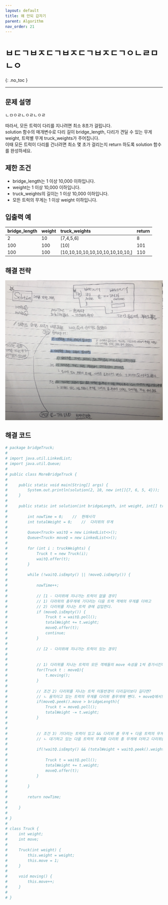 ```yaml
---
layout: default
title: 왜 안되 갑자기 
parent: Algorithm
nav_order: 21
---
```


# ㅂㄷㄱㅂㅈㄷㄱㅂㅈㄷㄱㅂㅈㄷㄱㅇㄴㄹㅁㄴㅇ
{: .no_toc }

---

## 문제 설명

ㄴㅁㅇㄹㄴㅇㄹㄴㅇㄹ 

따라서, 모든 트럭이 다리를 지나려면 최소 8초가 걸립니다.  
solution 함수의 매개변수로 다리 길이 bridge_length, 다리가 견딜 수 있는 무게 weight, 트럭별 무게 truck_weights가 주어집니다.   
이때 모든 트럭이 다리를 건너려면 최소 몇 초가 걸리는지 return 하도록 solution 함수를 완성하세요.

## 제한 조건

- bridge_length는 1 이상 10,000 이하입니다.
- weight는 1 이상 10,000 이하입니다.
- truck_weights의 길이는 1 이상 10,000 이하입니다.
- 모든 트럭의 무게는 1 이상 weight 이하입니다.


## 입출력 예

| bridge_length| weight            | truck_weights                    | return     | 
|:-------------|:------------------|:---------------------------------|:-----------|
| 2            | 10                | [7,4,5,6]                        | 8          |
| 100          | 100               | [10]                             | 101        |
| 100          | 100               | [10,10,10,10,10,10,10,10,10,10,] | 110        |

## 해결 전략

![](/assets/images/algorithm/bridgeTruck.JPG)
                                                   

## 해결 코드
```yaml
# package bridgeTruck;
# 
# import java.util.LinkedList;
# import java.util.Queue;
# 
# public class MoreBridgeTruck {
# 
#     public static void main(String[] args) {
#         System.out.println(solution(2, 10, new int[]{7, 6, 5, 4}));
#     }
# 
#     public static int solution(int bridgeLength, int weight, int[] truckWeights) {
# 
#         int nowTime = 0;    //  현재시각
#         int totalWeight = 0;    //  다리위의 무게
# 
#         Queue<Truck> waitQ = new LinkedList<>();
#         Queue<Truck> moveQ = new LinkedList<>();
# 
#         for (int i : truckWeights) {
#             Truck t = new Truck(i);
#             waitQ.offer(t);
#         }
# 
#         while (!waitQ.isEmpty() || !moveQ.isEmpty()) {
# 
#             nowTime++;
# 
#             // [1 - 다리위에 지나가는 트럭이 없을 경우]
#             // 1) 다라위의 총무게에 기다리는 다음 트럭 객체의 무게를 더하고
#             // 2) 다리위를 지나는 트럭 큐에 삽입한다.
#             if (moveQ.isEmpty()) {
#                 Truck t = waitQ.poll();
#                 totalWeight += t.weight;
#                 moveQ.offer(t);
#                 continue;
#             }
# 
#             // [2 - 다리위에 지나가는 트럭이 있는 경우]
# 
# 
#             // 1) 다리위를 지나는 트럭의 모든 객체들의 move 속성을 1씩 증가시킨다.
#             for(Truck t : moveQ){
#                 t.moving();
#             }
# 
#             // 조건 2) 다리위를 지나는 트럭 이동반경이 다리길이보다 길다면?
#             // ㄴ 움직이고 있는 트럭의 무게를 다리위 총무게에 뺀다. + moveQ에서도 빼낸다.
#             if(moveQ.peek().move > bridgeLength){
#                 Truck t = moveQ.poll();
#                 totalWeight -= t.weight;
#             }
# 
# 
#             // 조건 3) 기다리는 트럭이 있고 && 다리위 총 무게 + 다음 트럭의 무게 <= 다리가 버틸 수 있는 무게
#             // ㄴ 대기하고 있는 다음 트럭의 무게를 다리위 총 무게에 더하고 다리위를 지나는 큐에 삽입.
# 
#             if(!waitQ.isEmpty() && (totalWeight + waitQ.peek().weight <= weight)){
# 
#                 Truck t = waitQ.poll();
#                 totalWeight += t.weight;
#                 moveQ.offer(t);
#             }
# 
#         }
# 
#         return nowTime;
# 
#     }
# 
# }
# 
# class Truck {
#     int weight;
#     int move;
# 
#     Truck(int weight) {
#         this.weight = weight;
#         this.move = 1;
#     }
# 
#     void moving() {
#         this.move++;
#     }
# 
# }
```